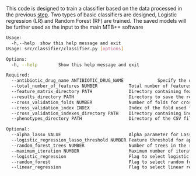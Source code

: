 This code is designed to train a classifier based on the data processed in the previous [step](https://github.com/M-Serajian/MTB-plus-plus/tree/main/src/Kmer_Select). Two types of basic classifiers are designed, Logistic regression (LR) and Random Forest (RF) are trained. The saved models will be further used as the input to the main MTB++ software
```bash
Usage: 
  -h,--help  show this help message and exit
Usage: src/classifier/classifier.py [options]

Options:
  -h, --help        Show this help message and exit

Required:
  --antibiotic_drug_name ANTIBIOTIC_DRUG_NAME             Specify the drug name
  --total_number_of_features NUMBER            Total number of features for the model
  --feature_matrix_directory PATH              Directory containing feature matrices
  --results_directory PATH                     Directory to save the results
  --cross_validation_folds NUMBER              Number of folds for cross-validation
  --cross_validation_index INDEX               Index of the fold used for testing
  --cross_validation_indexes_directory PATH    Directory containing indexes for cross-validation
  --phenotypes_directory PATH                  Directory of the CSV file containing antibiotic drug resistance phenotypes

Optional:
  --alpha_lasso VALUE                          Alpha parameter for Lasso regularization (default: 1.0)
  --logistic_regression_lasso_threshold NUMBER Feature threshold for applying Lasso (default: 1000)
  --random_forest_trees NUMBER                 Number of trees in the random forest model (default: 150)
  --maximum_iteration NUMBER                   Maximum number of iterations for the model (default: 2500)
  --logistic_regression                        Flag to select logistic regression model
  --random_forest                              Flag to select random forest model
  --linear_regression                          Flag to select linear regression model
```